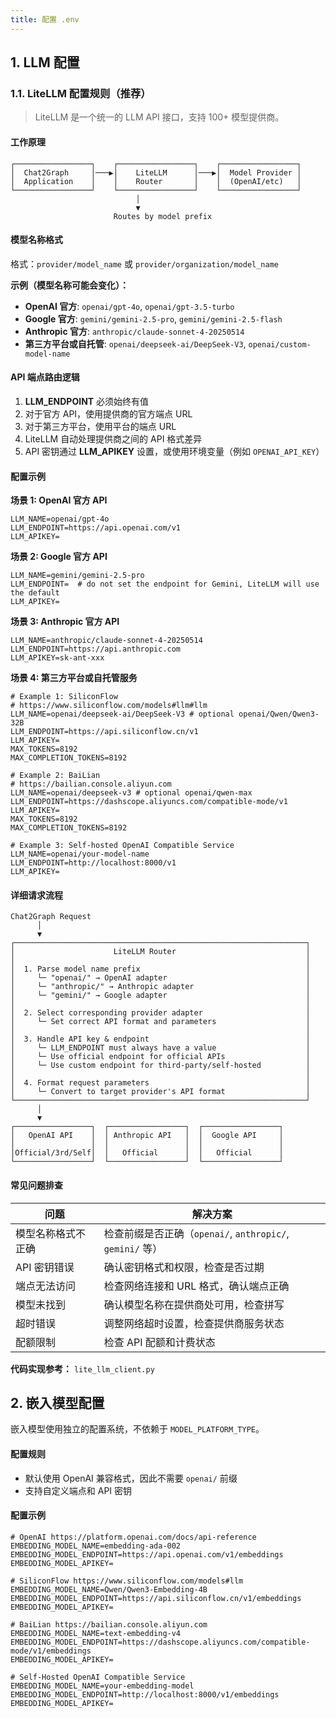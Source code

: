 ```yaml
---
title: 配置 .env
---
```


## 1. LLM 配置

### 1.1. LiteLLM 配置规则（推荐）

> LiteLLM 是一个统一的 LLM API 接口，支持 100+ 模型提供商。

#### 工作原理

```
┌─────────────────┐    ┌─────────────────┐    ┌─────────────────┐
│  Chat2Graph     │───▶│    LiteLLM      │───▶│  Model Provider │
│  Application    │    │    Router       │    │  (OpenAI/etc)   │
└─────────────────┘    └─────────────────┘    └─────────────────┘
                            │
                            ▼
                       Routes by model prefix
```

#### 模型名称格式

格式：`provider/model_name` 或 `provider/organization/model_name`

**示例（模型名称可能会变化）：**

- **OpenAI 官方**: `openai/gpt-4o`, `openai/gpt-3.5-turbo`
- **Google 官方**: `gemini/gemini-2.5-pro`, `gemini/gemini-2.5-flash`
- **Anthropic 官方**: `anthropic/claude-sonnet-4-20250514`
- **第三方平台或自托管**: `openai/deepseek-ai/DeepSeek-V3`, `openai/custom-model-name`

#### API 端点路由逻辑

1. **LLM_ENDPOINT** 必须始终有值
2. 对于官方 API，使用提供商的官方端点 URL
3. 对于第三方平台，使用平台的端点 URL
4. LiteLLM 自动处理提供商之间的 API 格式差异
5. API 密钥通过 **LLM_APIKEY** 设置，或使用环境变量（例如 `OPENAI_API_KEY`）

#### 配置示例

**场景 1: OpenAI 官方 API**

```env
LLM_NAME=openai/gpt-4o
LLM_ENDPOINT=https://api.openai.com/v1
LLM_APIKEY=
```

**场景 2: Google 官方 API**

```env
LLM_NAME=gemini/gemini-2.5-pro
LLM_ENDPOINT=  # do not set the endpoint for Gemini, LiteLLM will use the default
LLM_APIKEY=
```

**场景 3: Anthropic 官方 API**

```env
LLM_NAME=anthropic/claude-sonnet-4-20250514
LLM_ENDPOINT=https://api.anthropic.com
LLM_APIKEY=sk-ant-xxx
```

**场景 4: 第三方平台或自托管服务**

```env
# Example 1: SiliconFlow
# https://www.siliconflow.com/models#llm#llm
LLM_NAME=openai/deepseek-ai/DeepSeek-V3 # optional openai/Qwen/Qwen3-32B
LLM_ENDPOINT=https://api.siliconflow.cn/v1
LLM_APIKEY=
MAX_TOKENS=8192
MAX_COMPLETION_TOKENS=8192

# Example 2: BaiLian
# https://bailian.console.aliyun.com
LLM_NAME=openai/deepseek-v3 # optional openai/qwen-max
LLM_ENDPOINT=https://dashscope.aliyuncs.com/compatible-mode/v1
LLM_APIKEY=
MAX_TOKENS=8192
MAX_COMPLETION_TOKENS=8192

# Example 3: Self-hosted OpenAI Compatible Service
LLM_NAME=openai/your-model-name
LLM_ENDPOINT=http://localhost:8000/v1
LLM_APIKEY=
```

#### 详细请求流程

```
Chat2Graph Request
      │
      ▼
┌─────────────────────────────────────────────────────────────────┐
│                      LiteLLM Router                             │
│                                                                 │
│  1. Parse model name prefix                                     │
│     └─ "openai/" → OpenAI adapter                               │
│     └─ "anthropic/" → Anthropic adapter                         │
│     └─ "gemini/" → Google adapter                               │
│                                                                 │
│  2. Select corresponding provider adapter                       │
│     └─ Set correct API format and parameters                    │
│                                                                 │
│  3. Handle API key & endpoint                                   │
│     └─ LLM_ENDPOINT must always have a value                    │
│     └─ Use official endpoint for official APIs                  │
│     └─ Use custom endpoint for third-party/self-hosted          │
│                                                                 │
│  4. Format request parameters                                   │
│     └─ Convert to target provider's API format                  │
└─────────────────────────────────────────────────────────────────┘
      │
      ▼
┌─────────────────┐  ┌─────────────────┐  ┌─────────────────┐
│   OpenAI API    │  │ Anthropic API   │  │  Google API     │
│                 │  │                 │  │                 │
│Official/3rd/Self│  │   Official      │  │   Official      │
└─────────────────┘  └─────────────────┘  └─────────────────┘
```

#### 常见问题排查

| 问题 | 解决方案 |
|-------|----------|
| 模型名称格式不正确 | 检查前缀是否正确（`openai/`, `anthropic/`, `gemini/` 等） |
| API 密钥错误 | 确认密钥格式和权限，检查是否过期 |
| 端点无法访问 | 检查网络连接和 URL 格式，确认端点正确 |
| 模型未找到 | 确认模型名称在提供商处可用，检查拼写 |
| 超时错误 | 调整网络超时设置，检查提供商服务状态 |
| 配额限制 | 检查 API 配额和计费状态 |

**代码实现参考：** `lite_llm_client.py`

## 2. 嵌入模型配置

嵌入模型使用独立的配置系统，不依赖于 `MODEL_PLATFORM_TYPE`。

#### 配置规则

- 默认使用 OpenAI 兼容格式，因此不需要 `openai/` 前缀
- 支持自定义端点和 API 密钥

#### 配置示例

```env
# OpenAI https://platform.openai.com/docs/api-reference
EMBEDDING_MODEL_NAME=embedding-ada-002
EMBEDDING_MODEL_ENDPOINT=https://api.openai.com/v1/embeddings
EMBEDDING_MODEL_APIKEY=

# SiliconFlow https://www.siliconflow.com/models#llm
EMBEDDING_MODEL_NAME=Qwen/Qwen3-Embedding-4B
EMBEDDING_MODEL_ENDPOINT=https://api.siliconflow.cn/v1/embeddings
EMBEDDING_MODEL_APIKEY=

# BaiLian https://bailian.console.aliyun.com
EMBEDDING_MODEL_NAME=text-embedding-v4
EMBEDDING_MODEL_ENDPOINT=https://dashscope.aliyuncs.com/compatible-mode/v1/embeddings
EMBEDDING_MODEL_APIKEY=

# Self-Hosted OpenAI Compatible Service
EMBEDDING_MODEL_NAME=your-embedding-model
EMBEDDING_MODEL_ENDPOINT=http://localhost:8000/v1/embeddings
EMBEDDING_MODEL_APIKEY=
```
